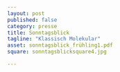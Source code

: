 ```yaml
---
layout: post
published: false
category: presse
title: Sonntagsblick
tagline: "Klassisch Molekular"
asset: sonntagsblick_frühling1.pdf
square: sonntagsblicksquare4.jpg

---
```


